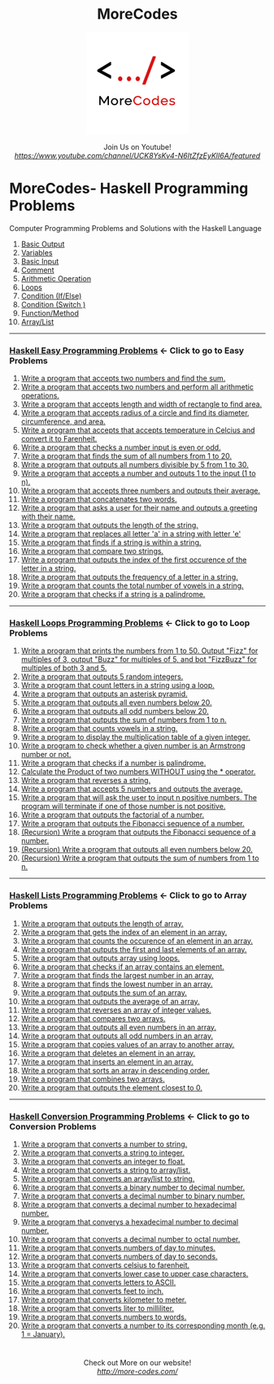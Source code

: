 <h1 align="center">MoreCodes</h1>
<p align="center"> 
  <img src="/morecodescir.png"/>
</p>

<p align="center">
Join Us on Youtube! <br/>
<i><u>https://www.youtube.com/channel/UCK8YsKv4-N6ItZfzEyKlI6A/featured</u></i>
</p>

#

# MoreCodes- Haskell Programming Problems
Computer Programming Problems and Solutions with the Haskell Language

1. <a href="https://github.com/ArjunAranetaCodes/MoreCodes-Haskell/blob/master/Basics1.hs" target="_blank">Basic Output</a>
2. <a href="https://github.com/ArjunAranetaCodes/MoreCodes-Haskell/blob/master/Basics2.hs" target="_blank">Variables</a>
3. <a href="https://github.com/ArjunAranetaCodes/MoreCodes-Haskell/blob/master/Basics3.hs" target="_blank">Basic Input</a>
4. <a href="https://github.com/ArjunAranetaCodes/MoreCodes-Haskell/blob/master/Basics4.hs" target="_blank">Comment</a>
5. <a href="https://github.com/ArjunAranetaCodes/MoreCodes-Haskell/blob/master/Basics5.hs" target="_blank">Arithmetic Operation</a>
6. <a href="https://github.com/ArjunAranetaCodes/MoreCodes-Haskell/blob/master/Basics6.hs" target="_blank">Loops</a>
7. <a href="https://github.com/ArjunAranetaCodes/MoreCodes-Haskell/blob/master/Basics7.hs" target="_blank">Condition (If/Else)</a>
8. <a href="https://github.com/ArjunAranetaCodes/MoreCodes-Haskell/blob/master/Basics8.hs" target="_blank">Condition (Switch )</a>
9. <a href="https://github.com/ArjunAranetaCodes/MoreCodes-Haskell/blob/master/Basics9.hs" target="_blank">Function/Method</a>
10. <a href="https://github.com/ArjunAranetaCodes/MoreCodes-Haskell/blob/master/Basics10.hs" target="_blank">Array/List</a>

- - - -
### [Haskell Easy Programming Problems](Problems/) <- Click to go to Easy Problems

1. <a href="https://github.com/ArjunAranetaCodes/MoreCodes-Haskell/blob/master/Easy%20Problems/problem1.hs" target="_blank">Write a program that accepts two numbers and find the sum.</a>
2. <a href="https://github.com/ArjunAranetaCodes/MoreCodes-Haskell/blob/master/Easy%20Problems/problem2.hs" target="_blank">Write a program that accepts two numbers and perform all arithmetic operations.</a>
3. <a href="https://github.com/ArjunAranetaCodes/MoreCodes-Haskell/blob/master/Easy%20Problems/problem3.hs" target="_blank">Write a program that accepts length and width of rectangle to find area.</a>
4. <a href="https://github.com/ArjunAranetaCodes/MoreCodes-Haskell/blob/master/Easy%20Problems/problem4.hs" target="_blank">Write a program that accepts radius of a circle and find its diameter, circumference, and area.</a>
5. <a href="https://github.com/ArjunAranetaCodes/MoreCodes-Haskell/blob/master/Easy%20Problems/problem5.hs" target="_blank">Write a program that accepts that accepts temperature in Celcius and convert it to Farenheit.</a>
6. <a href="https://github.com/ArjunAranetaCodes/MoreCodes-Haskell/blob/master/Easy%20Problems/problem6.hs" target="_blank">Write a program that checks a number input is even or odd.</a>
7. <a href="https://github.com/ArjunAranetaCodes/MoreCodes-Haskell/blob/master/Easy%20Problems/problem7.hs" target="_blank">Write a program that finds the sum of all numbers from 1 to 20.</a>
8. <a href="https://github.com/ArjunAranetaCodes/MoreCodes-Haskell/blob/master/Easy%20Problems/problem8.hs" target="_blank">Write a program that outputs all numbers divisible by 5 from 1 to 30.</a>
9. <a href="https://github.com/ArjunAranetaCodes/MoreCodes-Haskell/blob/master/Easy%20Problems/problem9.hs" target="_blank">Write a program that accepts a number and outputs 1 to the input (1 to n).</a>
10. <a href="https://github.com/ArjunAranetaCodes/MoreCodes-Haskell/blob/master/Easy%20Problems/problem10.hs" target="_blank">Write a program that accepts three numbers and outputs their average.</a>
11. <a href="https://github.com/ArjunAranetaCodes/MoreCodes-Haskell/blob/master/Easy%20Problems/problem11.hs" target="_blank">Write a program that concatenates two words.</a>
12. <a href="https://github.com/ArjunAranetaCodes/MoreCodes-Haskell/blob/master/Easy%20Problems/problem12.hs" target="_blank">Write a program that asks a user for their name and outputs a greeting with their name.</a>
13. <a href="https://github.com/ArjunAranetaCodes/MoreCodes-Haskell/blob/master/Easy%20Problems/problem13.hs" target="_blank">Write a program that outputs the length of the string.</a>
14. <a href="https://github.com/ArjunAranetaCodes/MoreCodes-Haskell/blob/master/Easy%20Problems/problem14.hs" target="_blank">Write a program that replaces all letter 'a' in a string with letter 'e'</a>
15. <a href="https://github.com/ArjunAranetaCodes/MoreCodes-Haskell/blob/master/Easy%20Problems/problem15.hs" target="_blank">Write a program that finds if a string is within a string.</a>
16. <a href="https://github.com/ArjunAranetaCodes/MoreCodes-Haskell/blob/master/Easy%20Problems/problem16.hs" target="_blank">Write a program that compare two strings.</a>
17. <a href="https://github.com/ArjunAranetaCodes/MoreCodes-Haskell/blob/master/Easy%20Problems/problem17.hs" target="_blank">Write a program that outputs the index of the first occurence of the letter in a string.</a>
18. <a href="https://github.com/ArjunAranetaCodes/MoreCodes-Haskell/blob/master/Easy%20Problems/problem18.hs" target="_blank">Write a program that outputs the frequency of a letter in a string.</a>
19. <a href="https://github.com/ArjunAranetaCodes/MoreCodes-Haskell/blob/master/Easy%20Problems/problem19.hs" target="_blank">Write a program that counts the total number of vowels in a string.</a>
20. <a href="https://github.com/ArjunAranetaCodes/MoreCodes-Haskell/blob/master/Easy%20Problems/problem20.hs" target="_blank">Write a program that checks if a string is a palindrome.</a>

- - - -
### [Haskell Loops Programming Problems](Loops/) <- Click to go to Loop Problems

1. <a href="https://github.com/ArjunAranetaCodes/MoreCodes-Haskell/blob/master/Loops/problem1.hs" target="_blank">Write a program that prints the numbers from 1 to 50. Output "Fizz" for multiples of 3, output "Buzz" for multiples of 5, and bot "FizzBuzz" for multiples of both 3 and 5.</a>
2. <a href="https://github.com/ArjunAranetaCodes/MoreCodes-Haskell/blob/master/Loops/problem2.hs" target="_blank">Write a program that outputs 5 random integers.</a>
3. <a href="https://github.com/ArjunAranetaCodes/MoreCodes-Haskell/blob/master/Loops/problem3.hs" target="_blank">Write a program that count letters in a string using a loop.</a>
4. <a href="https://github.com/ArjunAranetaCodes/MoreCodes-Haskell/blob/master/Loops/problem4.hs" target="_blank">Write a program that outputs an asterisk pyramid.</a>
5. <a href="https://github.com/ArjunAranetaCodes/MoreCodes-Haskell/blob/master/Loops/problem5.hs" target="_blank">Write a program that outputs all even numbers below 20.</a>
6. <a href="https://github.com/ArjunAranetaCodes/MoreCodes-Haskell/blob/master/Loops/problem6.hs" target="_blank">Write a program that outputs all odd numbers below 20.</a>
7. <a href="https://github.com/ArjunAranetaCodes/MoreCodes-Haskell/blob/master/Loops/problem7.hs" target="_blank">Write a program that outputs the sum of numbers from 1 to n.</a>
8. <a href="https://github.com/ArjunAranetaCodes/MoreCodes-Haskell/blob/master/Loops/problem8.hs" target="_blank">Write a program that counts vowels in a string.</a>
9. <a href="https://github.com/ArjunAranetaCodes/MoreCodes-Haskell/blob/master/Loops/problem9.hs" target="_blank">Write a program to display the multiplication table of a given integer.</a>
10. <a href="https://github.com/ArjunAranetaCodes/MoreCodes-Haskell/blob/master/Loops/problem10.hs" target="_blank">Write a program to check whether a given number is an Armstrong number or not.</a>
11. <a href="https://github.com/ArjunAranetaCodes/MoreCodes-Haskell/blob/master/Loops/problem11.hs" target="_blank">Write a program that checks if a number is palindrome.</a>
12. <a href="https://github.com/ArjunAranetaCodes/MoreCodes-Haskell/blob/master/Loops/problem12.hs" target="_blank">Calculate the Product of two numbers WITHOUT using the * operator.</a>
13. <a href="https://github.com/ArjunAranetaCodes/MoreCodes-Haskell/blob/master/Loops/problem13.hs" target="_blank">Write a program that reverses a string.</a>
14. <a href="https://github.com/ArjunAranetaCodes/MoreCodes-Haskell/blob/master/Loops/problem14.hs" target="_blank">Write a program that accepts 5 numbers and outputs the average.</a>
15. <a href="https://github.com/ArjunAranetaCodes/MoreCodes-Haskell/blob/master/Loops/problem15.hs" target="_blank">Write a program that will ask the user to input n positive numbers. The program will terminate if one of those number is not positive.</a>
16. <a href="https://github.com/ArjunAranetaCodes/MoreCodes-Haskell/blob/master/Loops/problem16.hs" target="_blank">Write a program that outputs the factorial of a number.</a>
17. <a href="https://github.com/ArjunAranetaCodes/MoreCodes-Haskell/blob/master/Loops/problem17.hs" target="_blank">Write a program that outputs the Fibonacci sequence of a number.</a>
18. <a href="https://github.com/ArjunAranetaCodes/MoreCodes-Haskell/blob/master/Loops/problem18.hs" target="_blank">(Recursion) Write a program that outputs the Fibonacci sequence of a number.</a>
19. <a href="https://github.com/ArjunAranetaCodes/MoreCodes-Haskell/blob/master/Loops/problem19.hs" target="_blank">(Recursion) Write a program that outputs all even numbers below 20.</a>
20. <a href="https://github.com/ArjunAranetaCodes/MoreCodes-Haskell/blob/master/Loops/problem20.hs" target="_blank">(Recursion) Write a program that outputs the sum of numbers from 1 to n.</a>

- - - -
### [Haskell Lists Programming Problems](../Lists/) <- Click to go to Array Problems

1. <a href="https://github.com/ArjunAranetaCodes/MoreCodes-Haskell/blob/master/Arrays/problem1.hs" target="_blank">Write a program that outputs the length of array.</a>
2. <a href="https://github.com/ArjunAranetaCodes/MoreCodes-Haskell/blob/master/Arrays/problem2.hs" target="_blank">Write a program that gets the index of an element in an array.</a>
3. <a href="https://github.com/ArjunAranetaCodes/MoreCodes-Haskell/blob/master/Arrays/problem3.hs" target="_blank">Write a program that counts the occurence of an element in an array.</a>
4. <a href="https://github.com/ArjunAranetaCodes/MoreCodes-Haskell/blob/master/Arrays/problem4.hs" target="_blank">Write a program that outputs the first and last elements of an array.</a>
5. <a href="https://github.com/ArjunAranetaCodes/MoreCodes-Haskell/blob/master/Arrays/problem5.hs" target="_blank">Write a program that outputs array using loops.</a>
6. <a href="https://github.com/ArjunAranetaCodes/MoreCodes-Haskell/blob/master/Arrays/problem6.hs" target="_blank">Write a program that checks if an array contains an element.</a>
7. <a href="https://github.com/ArjunAranetaCodes/MoreCodes-Haskell/blob/master/Arrays/problem7.hs" target="_blank">Write a program that finds the largest number in an array.</a>
8. <a href="https://github.com/ArjunAranetaCodes/MoreCodes-Haskell/blob/master/Arrays/problem8.hs" target="_blank">Write a program that finds the lowest number in an array.</a>
9. <a href="https://github.com/ArjunAranetaCodes/MoreCodes-Haskell/blob/master/Arrays/problem9.hs" target="_blank">Write a program that outputs the sum of an array.</a>
10. <a href="https://github.com/ArjunAranetaCodes/MoreCodes-Haskell/blob/master/Arrays/problem10.hs" target="_blank">Write a program that outputs the average of an array.</a>
11. <a href="https://github.com/ArjunAranetaCodes/MoreCodes-Haskell/blob/master/Arrays/problem11.hs" target="_blank">Write a program that reverses an array of integer values.</a>
12. <a href="https://github.com/ArjunAranetaCodes/MoreCodes-Haskell/blob/master/Arrays/problem12.hs" target="_blank">Write a program that compares two arrays.</a>
13. <a href="https://github.com/ArjunAranetaCodes/MoreCodes-Haskell/blob/master/Arrays/problem13.hs" target="_blank">Write a program that outputs all even numbers in an array.</a>
14. <a href="https://github.com/ArjunAranetaCodes/MoreCodes-Haskell/blob/master/Arrays/problem14.hs" target="_blank">Write a program that outputs all odd numbers in an array.</a>
15. <a href="https://github.com/ArjunAranetaCodes/MoreCodes-Haskell/blob/master/Arrays/problem15.hs" target="_blank">Write a program that copies values of an array to another array.</a>
16. <a href="https://github.com/ArjunAranetaCodes/MoreCodes-Haskell/blob/master/Arrays/problem16.hs" target="_blank">Write a program that deletes an element in an array.</a>
17. <a href="https://github.com/ArjunAranetaCodes/MoreCodes-Haskell/blob/master/Arrays/problem17.hs" target="_blank">Write a program that inserts an element in an array.</a>
18. <a href="https://github.com/ArjunAranetaCodes/MoreCodes-Haskell/blob/master/Arrays/problem18.hs" target="_blank">Write a program that sorts an array in descending order.</a>
19. <a href="https://github.com/ArjunAranetaCodes/MoreCodes-Haskell/blob/master/Arrays/problem19.hs" target="_blank">Write a program that combines two arrays.</a>
20. <a href="https://github.com/ArjunAranetaCodes/MoreCodes-Haskell/blob/master/Arrays/problem20.hs" target="_blank">Write a program that outputs the element closest to 0.</a>

- - - - 
###  [Haskell Conversion Programming Problems](Conversions/) <- Click to go to Conversion Problems

1. <a href="https://github.com/ArjunAranetaCodes/MoreCodes-Haskell/blob/master/Conversions/problem1.hs" target="_blank">Write a program that converts a number to string.</a>
2. <a href="https://github.com/ArjunAranetaCodes/MoreCodes-Haskell/blob/master/Conversions/problem2.hs" target="_blank">Write a program that converts a string to integer.</a>
3. <a href="https://github.com/ArjunAranetaCodes/MoreCodes-Haskell/blob/master/Conversions/problem3.hs" target="_blank">Write a program that converts an integer to float.</a>
4. <a href="https://github.com/ArjunAranetaCodes/MoreCodes-Haskell/blob/master/Conversions/problem4.hs" target="_blank">Write a program that converts a string to array/list.</a>
5. <a href="https://github.com/ArjunAranetaCodes/MoreCodes-Haskell/blob/master/Conversions/problem5.hs" target="_blank">Write a program that converts an array/list to string.</a>
6. <a href="https://github.com/ArjunAranetaCodes/MoreCodes-Haskell/blob/master/Conversions/problem6.hs" target="_blank">Write a program that converts a binary number to decimal number.</a>
7. <a href="https://github.com/ArjunAranetaCodes/MoreCodes-Haskell/blob/master/Conversions/problem7.hs" target="_blank">Write a program that converts a decimal number to binary number.</a>
8. <a href="https://github.com/ArjunAranetaCodes/MoreCodes-Haskell/blob/master/Conversions/problem8.hs" target="_blank">Write a program that converts a decimal number to hexadecimal number.</a>
9. <a href="https://github.com/ArjunAranetaCodes/MoreCodes-Haskell/blob/master/Conversions/problem9.hs" target="_blank">Write a program that converys a hexadecimal number to decimal number.</a>
10. <a href="https://github.com/ArjunAranetaCodes/MoreCodes-Haskell/blob/master/Conversions/problem10.hs" target="_blank">Write a program that converts a decimal number to octal number.</a>
11. <a href="https://github.com/ArjunAranetaCodes/MoreCodes-Haskell/blob/master/Conversions/problem11.hs" target="_blank">Write a program that converts numbers of day to minutes.</a>
12. <a href="https://github.com/ArjunAranetaCodes/MoreCodes-Haskell/blob/master/Conversions/problem12.hs" target="_blank">Write a program that converts numbers of day to seconds.</a>
13. <a href="https://github.com/ArjunAranetaCodes/MoreCodes-Haskell/blob/master/Conversions/problem13.hs" target="_blank">Write a program that converts celsius to farenheit.</a>
14. <a href="https://github.com/ArjunAranetaCodes/MoreCodes-Haskell/blob/master/Conversions/problem14.hs" target="_blank">Write a program that converts lower case to upper case characters.</a>
15. <a href="https://github.com/ArjunAranetaCodes/MoreCodes-Haskell/blob/master/Conversions/problem15.hs" target="_blank">Write a program that converts letters to ASCII.</a>
16. <a href="https://github.com/ArjunAranetaCodes/MoreCodes-Haskell/blob/master/Conversions/problem16.hs" target="_blank">Write a program that converts feet to inch.</a>
17. <a href="https://github.com/ArjunAranetaCodes/MoreCodes-Haskell/blob/master/Conversions/problem17.hs" target="_blank">Write a program that converts kilometer to meter.</a>
18. <a href="https://github.com/ArjunAranetaCodes/MoreCodes-Haskell/blob/master/Conversions/problem18.hs" target="_blank">Write a program that converts liter to milliliter.</a>
19. <a href="https://github.com/ArjunAranetaCodes/MoreCodes-Haskell/blob/master/Conversions/problem19.hs" target="_blank">Write a program that converts numbers to words.</a>
20. <a href="https://github.com/ArjunAranetaCodes/MoreCodes-Haskell/blob/master/Conversions/problem20.hs" target="_blank">Write a program that converts a number to its corresponding month (e.g. 1 = January).</a>

#

<p align="center">
Check out More on our website! <br/>
<i><u>http://more-codes.com/</u></i>
</p>
